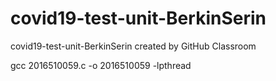 # covid19-test-unit-BerkinSerin
covid19-test-unit-BerkinSerin created by GitHub Classroom

gcc 2016510059.c -o 2016510059 -lpthread
